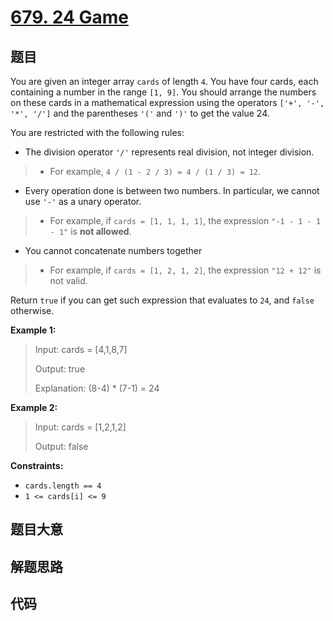# [679. 24 Game](https://leetcode.com/problems/24-game/)

## 题目

You are given an integer array `cards` of length `4`. You have four cards,
each containing a number in the range `[1, 9]`. You should arrange the numbers
on these cards in a mathematical expression using the operators `['+', '-',
'*', '/']` and the parentheses `'('` and `')'` to get the value 24.

You are restricted with the following rules:

  * The division operator `'/'` represents real division, not integer division. 
> 
> * For example, `4 / (1 - 2 / 3) = 4 / (1 / 3) = 12`.
  * Every operation done is between two numbers. In particular, we cannot use `'-'` as a unary operator. 
> 
> * For example, if `cards = [1, 1, 1, 1]`, the expression `"-1 - 1 - 1 - 1"` is **not allowed**.
  * You cannot concatenate numbers together 
> 
> * For example, if `cards = [1, 2, 1, 2]`, the expression `"12 + 12"` is not valid.

Return `true` if you can get such expression that evaluates to `24`, and
`false` otherwise.



**Example 1:**

> Input: cards = [4,1,8,7]
> 
> Output: true
> 
> Explanation: (8-4) * (7-1) = 24

**Example 2:**

> Input: cards = [1,2,1,2]
> 
> Output: false

**Constraints:**

  * `cards.length == 4`
  * `1 <= cards[i] <= 9`


## 题目大意

## 解题思路

## 代码

```javascript

```


